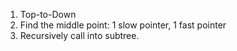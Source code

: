 1. Top-to-Down
2. Find the middle point: 1 slow pointer, 1 fast pointer
3. Recursively call into subtree. 
